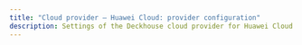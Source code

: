 ```yaml
---
title: "Cloud provider — Huawei Cloud: provider configuration"
description: Settings of the Deckhouse cloud provider for Huawei Cloud.
---
```


<!-- SCHEMA -->
